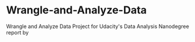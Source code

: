 # Wrangle-and-Analyze-Data
Wrangle and Analyze Data Project for Udacity's Data Analysis Nanodegree
report by 
